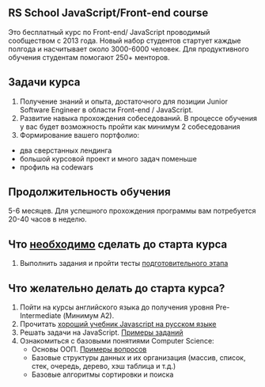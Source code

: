 ## RS School JavaScript/Front-end course

Это бесплатный курс по Front-end/ JavaScript проводимый сообществом с 2013 года.
Новый набор студентов стартует каждые полгода и насчитывает около 3000-6000 человек. Для продуктивного обучения студентам помогают 250+ менторов.

## Задачи курса

1. Получение знаний и опыта, достаточного для позиции Junior Software Engineer в области Front-end / JavaScript.
1. Развитие навыка прохождения собеседований. В процессе обучения у вас будет возможность пройти как минимум 2 собеседования
3. Формирование вашего портфолио:
  - два сверстанных лендинга
  - большой курсовой проект и много задач поменьше
  - профиль на codewars

## Продолжительность обучения

5-6 месяцев. Для успешного прохождения программы вам потребуется 20-40 часов в неделю.

## Что <ins>необходимо</ins> сделать до старта курса
1. Выполнить задания и пройти тесты [подготовительного этапа](https://rolling-scopes-school.github.io/stage0/#/)

## Что желательно делать до старта курса?
1. Пойти на курсы английского языка до получения уровня Pre-Intermediate (Минимум A2).
2. Прочитать [хороший учебник Javascript на русском языке](https://learn.javascript.ru/)
3. Решать задачи на JavaScript. [Примеры заданий](https://www.codewars.com/kata/search/java?q=&r%5B%5D=-7&tags=Algorithms&beta=false)
4. Ознакомиться с базовыми понятиями Computer Science: 
    - Основы ООП. [Примеры вопросов](https://habr.com/en/post/345658/)
    - Базовые структуры данных и их организация (массив, список, стек, очередь, дерево, хэш таблица и т.д.)
    - Базовые алгоритмы сортировки и поиска
   




